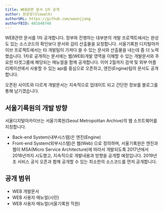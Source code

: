```yaml
---
title: WEB관련 문서 1차 공개
author: 한운장(Slowalk) 
authorURL: https://github.com/woonjjang
authorFBID: 601648748
---
```


WEB관련 문서를 1차 공개합니다. 
정부와 진행하는 대부분의 개발 프로젝트에서는 완성도 있는 소스코드의 확인보다 문서와 감리 산출물을 요청합니다.
서울기록원 디지털아카이브 프로젝트에서는 타 개발팀이 가져다 쓸 수 있는 문서와 산출물을 내는데 좀 더 노력했습니다. 
1차로 공개하는 문서에는 웹(WEB)개발 영역을 이해할 수 있는 개발문서와 주요한 타겟그룹에 해당되는 매뉴얼을 함께 공개합니다. 
이어 2월까지 검색 및 외부 어플리케이션에서 사용할 수 있는 api를 중심으로 오픈하고, 엔진(Engine)팀의 문서도 공개합니다. 

오픈된 사이트와 다르게 개발문서는 지속적으로 업데이트 되고 간단한 정보를 블로그를 통해 남기겠습니다. 

## 서울기록원의 개발 방향

서울디지털아카이브는 서울기록원(Seoul Metropolitan Archive)의 웹 소프트웨어를 지칭합니다.  
* Back-end System(내부시스템)은 엔진(Engine)
* Front-end System(외부시스템)은 웹(Web)
으로 정의하며, 서울기록원은 엔진과 웹이 MSA(Micro Service Architecture)에 따라서 개발되도록 2017년에서 2018년까지 시도했고, 지속적으로 개발내용과 방향을 공개할 예정입니다. 2019년 초 서비스 공식 오픈과 함께 공개할 수 있는 최소한의 소스코드를 먼저 공개합니다.

## 공개 범위

* WEB 개발문서
* WEB 사용자 매뉴얼(시민)
* WEB 사용자 매뉴얼(서울기록원 직원)
